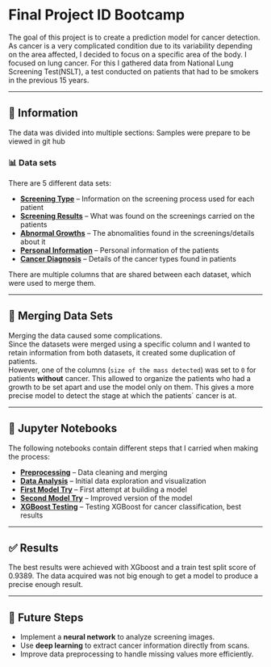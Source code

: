 # Final Project ID Bootcamp

The goal of this project is to create a prediction model for cancer detection.
As cancer is a very complicated condition due to its variability depending on the area affected, I decided to focus on a specific area of the body.
I focused on lung cancer. For this I gathered data from National Lung Screening Test(NSLT), a test conducted on patients that had to be smokers in the previous 15 years.

---

## 📝 Information 
The data was divided into multiple sections:
Samples were prepare to be viewed in git hub

### 📊 Data sets
There are 5 different data sets:  
- **[Screening Type](./sample_csv/nlst_780_screen_idc_sample.csv)** – Information on the screening process used for each patient  
- **[Screening Results](./sample_csv/nlst_780_ctab_idc_sample.csv)** – What was found on the screenings carried on the patients  
- **[Abnormal Growths](./sample_csv/nlst_780_ctabc_idc_sample.csv)** – The abnomalities found in the screenings/details about it    
- **[Personal Information](./sample_csv/nlst_780_prsn_idc_sample.csv)** – Personal information of the patients   
- **[Cancer Diagnosis](./sample_csv/nlst_780_canc_sample.csv)** – Details of the cancer types found in patients  

There are multiple columns that are shared between each dataset, which were used to merge them.

---

## 🔀 Merging Data Sets
Merging the data caused some complications.  
Since the datasets were merged using a specific column and I wanted to retain information from both datasets, it created some duplication of patients.  
However, one of the columns (`size of the mass detected`) was set to `0` for patients **without** cancer. This allowed to organize the patients who had a growth to be set apart and use the model only on them.
This gives a more precise model to detect the stage at which the patients´ cancer is at.  

---

## 📂 Jupyter Notebooks
The following notebooks contain different steps that I carried when making the process:

- **[Preprocessing](./PreProcess.ipynb)** – Data cleaning and merging
- **[Data Analysis](./Analisis.ipynb)** – Initial data exploration and visualization  
- **[First Model Try](./First%20try.ipynb)** – First attempt at building a model  
- **[Second Model Try](./Second%20try.ipynb)** – Improved version of the model  
- **[XGBoost Testing](./XGboost%20test.ipynb)** – Testing XGBoost for cancer classification, best results  

---

## ✅ Results
The best results were achieved with XGboost and a train test split score of 0.9389. The data acquired was not big enough to get a model to produce a precise enough result.

---

## 🚀 Future Steps
- Implement a **neural network** to analyze screening images.  
- Use **deep learning** to extract cancer information directly from scans.  
- Improve data preprocessing to handle missing values more efficiently. 

